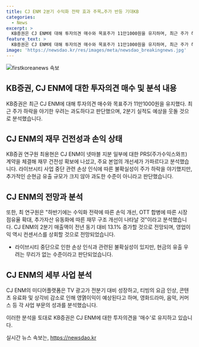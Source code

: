 ```yaml
---
title: CJ ENM 2분기 수익화 전략 효과 주목…주가 반등 기대KB
categories:
  - News
excerpt: >
  KB증권은 CJ ENM에 대해 투자의견 매수와 목표주가 11만1000원을 유지하며, 최근 주가 하락 우려를 지나치다고 판단했다. CJ ENM의 재무 건전성은 PRS 계약을 통해 확보하고, 주요 본업의 개선세가 가파르다는 분석이다. 또한, 2분기 실적은 예상을 상회할 것으로 전망되며, 라이브시티 중단으로 인한 부정적 영향은 현재 우려할 정도가 아니라고 설명했다. CJ ENM은 올해 2분기 매출액이 늘어나고 TV 광고와 티빙의 요금 인상 등으로 영업이익이 예상된다고 분석했다.
feature_text: >
  KB증권은 CJ ENM에 대해 투자의견 매수와 목표주가 11만1000원을 유지하며, 최근 주가 하락 우려를 지나치다고 판단했다. CJ ENM의 재무 건전성은 PRS 계약을 통해 확보하고, 주요 본업의 개선세가 가파르다는 분석이다. 또한, 2분기 실적은 예상을 상회할 것으로 전망되며, 라이브시티 중단으로 인한 부정적 영향은 현재 우려할 정도가 아니라고 설명했다. CJ ENM은 올해 2분기 매출액이 늘어나고 TV 광고와 티빙의 요금 인상 등으로 영업이익이 예상된다고 분석했다.
image: 'https://newsdao.kr/res/images/meta/newsdao_breakingnews.jpg'
---
```


<p><img src="https://newsdao.kr/res/images/meta/newsdao_breakingnews.jpg" alt="firstkoreanews 속보" /></p>

<h2>KB증권, CJ ENM에 대한 투자의견 매수 및 분석 내용</h2>

<p>KB증권은 최근 CJ ENM에 대해 투자의견 매수와 목표주가 11만1000원을 유지했다. 최근 주가 하락을 야기한 우려는 과도하다고 판단했으며, 2분기 실적도 예상을 웃돌 것으로 분석했습니다.</p>

<h2 data-ke-size="size26">CJ ENM의 재무 건전성과 손익 상태</h2>

<p>KB증권 연구원 최용현은 CJ ENM이 넷마블 지분 일부에 대한 PRS(주가수익스와프) 계약을 체결해 재무 건전성 확보에 나섰고, 주요 본업의 개선세가 가파르다고 분석했습니다. 라이브시티 사업 중단 관련 손상 인식에 따른 불확실성이 주가 하락을 야기했지만, 추가적인 순현금 유출 규모가 크지 않아 과도한 수준이 아니라고 판단했습니다.</p>

<h2 data-ke-size="size26">CJ ENM의 전망과 분석</h2>

<p>또한, 최 연구원은 "하반기에는 수익화 전략에 따른 손익 개선, OTT 합병에 따른 시장 점유율 확대, 추가자산 유동화에 따른 재무 구조 개선이 나타날 것"이라고 분석했습니다. CJ ENM의 2분기 매출액이 전년 동기 대비 13.1% 증가할 것으로 전망되며, 영업이익 역시 컨센서스를 상회할 것으로 전망되었습니다.</p>

<ul>
<li>라이브시티 중단으로 인한 손상 인식과 관련된 불확실성이 있지만, 현금의 유출 우려는 무리가 없는 수준이라고 판단되었습니다.</li>
</ul>

<h2 data-ke-size="size26">CJ ENM의 세부 사업 분석</h2>

<p>CJ ENM의 미디어플랫폼은 TV 광고가 전분기 대비 성장하고, 티빙의 요금 인상, 콘텐츠 유료화 및 상각비 감소로 인해 영엵이익이 예상된다고 하며, 영화드라마, 음악, 커머스 등 각 사업 부문의 성과를 분석했습니다.</p>

<p>이러한 분석을 토대로 KB증권은 CJ ENM에 대한 투자의견을 '매수'로 유지하고 있습니다.</p>
실시간 뉴스 속보는, <a href="https://newsdao.kr" rel="dofollow">https://newsdao.kr</a>


